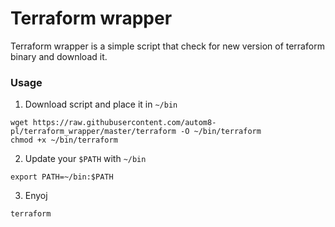 # Terraform wrapper
Terraform wrapper is a simple script that check for new version of terraform binary and download it.

### Usage
1. Download script and place it in `~/bin`
```
wget https://raw.githubusercontent.com/autom8-pl/terraform_wrapper/master/terraform -O ~/bin/terraform
chmod +x ~/bin/terraform
```
2. Update your `$PATH` with `~/bin`
```
export PATH=~/bin:$PATH
```
3.  Enyoj
```
terraform
```
